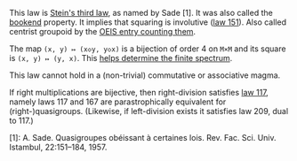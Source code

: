 This law is [Stein's third law](https://doi.org/10.1016/j.disc.2012.08.013), as named by Sade [1].  It was also called the [bookend](https://arxiv.org/abs/1603.08502) property.  It implies that squaring is involutive ([law 151](https://teorth.github.io/equational_theories/implications/?151)).  Also called centrist groupoid by the [OEIS entry counting them](https://oeis.org/A128934).

The map `(x, y) ↦ (x◇y, y◇x)` is a bijection of order 4 on `M×M` and its square is `(x, y) ↦ (y, x)`.  This [helps determine the finite spectrum](https://leanprover.zulipchat.com/#narrow/channel/458659-Equational/topic/Order.203.20Spectra/near/526300502).

This law cannot hold in a (non-trivial) commutative or associative magma.

If right multiplications are bijective, then right-division satisfies [law 117](https://teorth.github.io/equational_theories/implications/?117), namely laws 117 and 167 are parastrophically equivalent for (right-)quasigroups.  (Likewise, if left-division exists it satisfies law 209, dual to 117.)

[1]: A. Sade. Quasigroupes obéissant à certaines lois. Rev. Fac. Sci. Univ. Istambul, 22:151–184, 1957.

